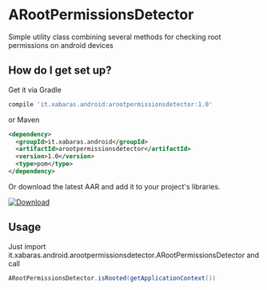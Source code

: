 # ARootPermissionsDetector
Simple utility class combining several methods for checking root permissions on android devices

## How do I get set up? ##
Get it via Gradle
```groovy
compile 'it.xabaras.android:arootpermissionsdetector:1.0'
```
or Maven
```xml
<dependency>
  <groupId>it.xabaras.android</groupId>
  <artifactId>arootpermissionsdetector</artifactId>
  <version>1.0</version>
  <type>pom</type>
</dependency>
```

Or download the latest AAR and add it to your project's libraries.

[ ![Download](https://api.bintray.com/packages/xabaras/maven/ARootPermissionsDetector/images/download.svg) ](https://bintray.com/xabaras/maven/ARootPermissionsDetector/_latestVersion)

## Usage ##
Just import it.xabaras.android.arootpermissionsdetector.ARootPermissionsDetector and call

```java
ARootPermissionsDetector.isRooted(getApplicationContext())
```
